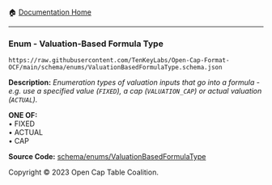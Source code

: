 :house: [Documentation Home](../../../README.md)

---

### Enum - Valuation-Based Formula Type

`https://raw.githubusercontent.com/TenKeyLabs/Open-Cap-Format-OCF/main/schema/enums/ValuationBasedFormulaType.schema.json`

**Description:** _Enumeration types of valuation inputs that go into a formula - e.g. use a specified value (`FIXED`), a cap (`VALUATION_CAP`) or actual valuation (`ACTUAL`)._

**ONE OF:**</br>&bull; FIXED </br>&bull; ACTUAL </br>&bull; CAP

**Source Code:** [schema/enums/ValuationBasedFormulaType](../../../../schema/enums/ValuationBasedFormulaType.schema.json)

Copyright © 2023 Open Cap Table Coalition.

